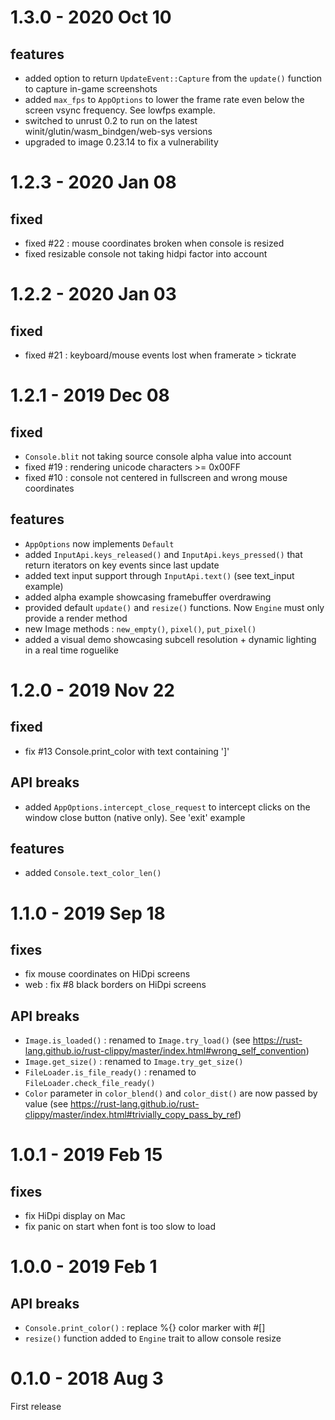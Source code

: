 # 1.3.0 - 2020 Oct 10
## features
* added option to return `UpdateEvent::Capture` from the `update()` function to capture in-game screenshots
* added `max_fps` to `AppOptions` to lower the frame rate even below the screen vsync frequency. See lowfps example.
* switched to unrust 0.2 to run on the latest winit/glutin/wasm_bindgen/web-sys versions
* upgraded to image 0.23.14 to fix a vulnerability

# 1.2.3 - 2020 Jan 08
## fixed
* fixed #22 : mouse coordinates broken when console is resized
* fixed resizable console not taking hidpi factor into account

# 1.2.2 - 2020 Jan 03
## fixed
* fixed #21 : keyboard/mouse events lost when framerate > tickrate

# 1.2.1 - 2019 Dec 08
## fixed
* `Console.blit` not taking source console alpha value into account
* fixed #19 : rendering unicode characters >= 0x00FF
* fixed #10 : console not centered in fullscreen and wrong mouse coordinates
## features
* `AppOptions` now implements `Default`
* added `InputApi.keys_released()` and `InputApi.keys_pressed()` that return iterators on key events since last update
* added text input support through `InputApi.text()` (see text_input example)
* added alpha example showcasing framebuffer overdrawing
* provided default `update()` and `resize()` functions. Now `Engine` must only provide a render method
* new Image methods : `new_empty()`, `pixel()`, `put_pixel()`
* added a visual demo showcasing subcell resolution + dynamic lighting in a real time roguelike

# 1.2.0 - 2019 Nov 22
## fixed
* fix #13 Console.print_color with text containing ']'
## API breaks
* added `AppOptions.intercept_close_request` to intercept clicks on the window close button (native only). See 'exit' example
## features
* added `Console.text_color_len()`

# 1.1.0 - 2019 Sep 18
## fixes
* fix mouse coordinates on HiDpi screens
* web : fix #8 black borders on HiDpi screens
## API breaks
* `Image.is_loaded()` : renamed to `Image.try_load()` (see https://rust-lang.github.io/rust-clippy/master/index.html#wrong_self_convention)
* `Image.get_size()` : renamed to `Image.try_get_size()`
* `FileLoader.is_file_ready()` : renamed to `FileLoader.check_file_ready()`
* `Color` parameter in `color_blend()` and `color_dist()` are now passed by value (see https://rust-lang.github.io/rust-clippy/master/index.html#trivially_copy_pass_by_ref)

# 1.0.1 - 2019 Feb 15
## fixes
* fix HiDpi display on Mac
* fix panic on start when font is too slow to load

# 1.0.0 - 2019 Feb 1
## API breaks
* `Console.print_color()` : replace %{} color marker with #[]
* `resize()` function added to `Engine` trait to allow console resize

# 0.1.0 - 2018 Aug 3
First release

